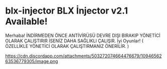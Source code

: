 # blx-injector BLX İnjector v2.1 Available!

Merhaba! İNDİRMEDEN ÖNCE ANTİVİRÜSÜ DEVRE DIŞI BIRAKIP YÖNETİCİ OLARAK ÇALIŞTIRIR İSENİZ DAHA SAĞLIKLI ÇALIŞIR. İyi Oyunlar! ( ÖZELLİKLE YÖNETİCİ OLARAK ÇALIŞTIRMANIZ ÖNERİLİR. )

https://cdn.discordapp.com/attachments/503272074664476679/1094656263536779305/image.png
